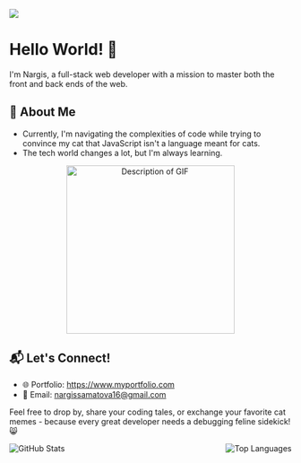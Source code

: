 ![](https://komarev.com/ghpvc/?username=your-github-username&style=flat-square)
# Hello World! 👋

I'm Nargis, a full-stack web developer with a mission to master both the front and back ends of the web.

## 🚀 About Me

- Currently, I'm navigating the complexities of code while trying to convince my cat that JavaScript isn't a language meant for cats.
- The tech world changes a lot, but I'm always learning.
<p align="center">
  <a href="https://giphy.com/gifs/cat-kitten-computer-3oKIPnAiaMCws8nOsE">
    <img src="https://media.giphy.com/media/3oKIPnAiaMCws8nOsE/giphy.gif" alt="Description of GIF" width="300" height="300">
  </a>
</p>


## 📬 Let's Connect!
- 🌐 Portfolio: https://www.myportfolio.com
- 📧 Email: nargissamatova16@gmail.com


Feel free to drop by, share your coding tales, or exchange your favorite cat memes - because every great developer needs a debugging feline sidekick! 😸
  
<div style="display: flex; justify-content: space-between;">
  <img src="https://github-readme-stats.vercel.app/api?username=Nargissamatova&show_icons=true&theme=buefy&hide_border=true" alt="GitHub Stats" />
    <img src="https://github-readme-stats.vercel.app/api/top-langs/?username=Nargissamatova&layout=compact&theme=buefy&hide_border=true" alt="Top Languages" />

</div>

